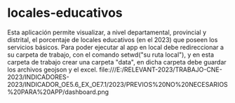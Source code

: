 # locales-educativos
Esta aplicación permite visualizar, a nivel departamental, provincial y distrital, el porcentaje de locales educativos (en el 2023) que poseen los servicios básicos.
Para poder ejecutar al app en local debe redireccionar a su carpeta de trabajo, con el comando setwd("su ruta local"), y en esta carpeta de trabajo crear una carpeta "data", en dicha carpeta debe guardar los archivos geojson y el excel.
file:///E:/RELEVANT-2023/TRABAJO-CNE-2023/INDICADORES-2023/INDICADOR_OE5.6_EX_OE7.1/2023/PREVIOS%20NO%20NECESARIOS%20PARA%20APP/dashboard.png
